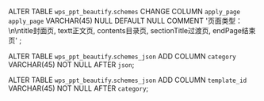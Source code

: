 ALTER TABLE `wps_ppt_beautify`.`schemes`
CHANGE COLUMN `apply_page` `apply_page` VARCHAR(45) NULL DEFAULT NULL COMMENT '页面类型：\n\ntitle封面页, textt正文页, contents目录页, sectionTitle过渡页, endPage结束页' ;

ALTER TABLE `wps_ppt_beautify`.`schemes_json`
ADD COLUMN `category` VARCHAR(45) NOT NULL AFTER `json`;

ALTER TABLE `wps_ppt_beautify`.`schemes_json`
ADD COLUMN `template_id` VARCHAR(45) NOT NULL AFTER `category`;
